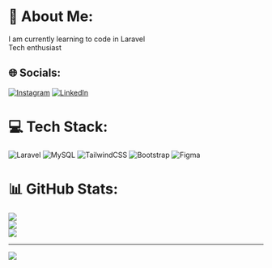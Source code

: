 # 💫 About Me:
I am currently learning to code in Laravel <br>Tech enthusiast 


## 🌐 Socials:
[![Instagram](https://img.shields.io/badge/Instagram-%23E4405F.svg?logo=Instagram&logoColor=white)](https://instagram.com/aslammatasri) [![LinkedIn](https://img.shields.io/badge/LinkedIn-%230077B5.svg?logo=linkedin&logoColor=white)](https://linkedin.com/in/https://www.linkedin.com/in/aslam-mat-asri/) 

# 💻 Tech Stack:
![Laravel](https://img.shields.io/badge/laravel-%23FF2D20.svg?style=for-the-badge&logo=laravel&logoColor=white) ![MySQL](https://img.shields.io/badge/mysql-4479A1.svg?style=for-the-badge&logo=mysql&logoColor=white) ![TailwindCSS](https://img.shields.io/badge/tailwindcss-%2338B2AC.svg?style=for-the-badge&logo=tailwind-css&logoColor=white) ![Bootstrap](https://img.shields.io/badge/bootstrap-%238511FA.svg?style=for-the-badge&logo=bootstrap&logoColor=white) ![Figma](https://img.shields.io/badge/figma-%23F24E1E.svg?style=for-the-badge&logo=figma&logoColor=white)
# 📊 GitHub Stats:
![](https://github-readme-stats.vercel.app/api?username=aslammatasri&theme=dark&hide_border=false&include_all_commits=false&count_private=false)<br/>
![](https://github-readme-streak-stats.herokuapp.com/?user=aslammatasri&theme=dark&hide_border=false)<br/>
![](https://github-readme-stats.vercel.app/api/top-langs/?username=aslammatasri&theme=dark&hide_border=false&include_all_commits=false&count_private=false&layout=compact)

---
[![](https://visitcount.itsvg.in/api?id=aslammatasri&icon=0&color=0)](https://visitcount.itsvg.in)

<!-- Proudly created with GPRM ( https://gprm.itsvg.in ) -->
